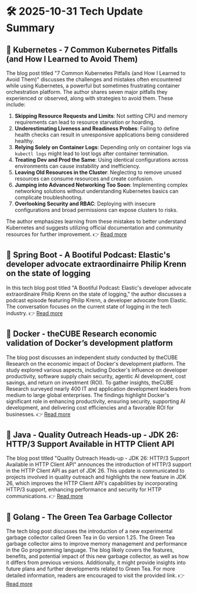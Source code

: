 # 🛠️ 2025-10-31 Tech Update Summary

## 🔹 Kubernetes - 7 Common Kubernetes Pitfalls (and How I Learned to Avoid Them)
The blog post titled "7 Common Kubernetes Pitfalls (and How I Learned to Avoid Them)" discusses the challenges and mistakes often encountered while using Kubernetes, a powerful but sometimes frustrating container orchestration platform. The author shares seven major pitfalls they experienced or observed, along with strategies to avoid them. These include:

1. **Skipping Resource Requests and Limits**: Not setting CPU and memory requirements can lead to resource starvation or hoarding.
2. **Underestimating Liveness and Readiness Probes**: Failing to define health checks can result in unresponsive applications being considered healthy.
3. **Relying Solely on Container Logs**: Depending only on container logs via `kubectl logs` might lead to lost logs after container termination.
4. **Treating Dev and Prod the Same**: Using identical configurations across environments can cause instability and inefficiency.
5. **Leaving Old Resources in the Cluster**: Neglecting to remove unused resources can consume resources and create confusion.
6. **Jumping into Advanced Networking Too Soon**: Implementing complex networking solutions without understanding Kubernetes basics can complicate troubleshooting.
7. **Overlooking Security and RBAC**: Deploying with insecure configurations and broad permissions can expose clusters to risks.

The author emphasizes learning from these mistakes to better understand Kubernetes and suggests utilizing official documentation and community resources for further improvement.
👉 [Read more](https://kubernetes.io/blog/2025/10/20/seven-kubernetes-pitfalls-and-how-to-avoid/)

## 🔹 Spring Boot - A Bootiful Podcast: Elastic's developer advocate extraordinairre Philip Krenn on the state of logging
In this tech blog post titled "A Bootiful Podcast: Elastic's developer advocate extraordinaire Philip Krenn on the state of logging," the author discusses a podcast episode featuring Philip Krenn, a developer advocate from Elastic. The conversation focuses on the current state of logging in the tech industry.
👉 [Read more](https://spring.io/blog/2025/10/30/a-bootiful-podcast-philip-krenn)

## 🔹 Docker - theCUBE Research economic validation of Docker’s development platform
The blog post discusses an independent study conducted by theCUBE Research on the economic impact of Docker's development platform. The study explored various aspects, including Docker's influence on developer productivity, software supply chain security, agentic AI development, cost savings, and return on investment (ROI). To gather insights, theCUBE Research surveyed nearly 400 IT and application development leaders from medium to large global enterprises. The findings highlight Docker's significant role in enhancing productivity, ensuring security, supporting AI development, and delivering cost efficiencies and a favorable ROI for businesses.
👉 [Read more](https://www.docker.com/blog/thecube-research-economic-validation-of-docker-development-platform/)

## 🔹 Java - Quality Outreach Heads-up - JDK 26: HTTP/3 Support Available in HTTP Client API
The blog post titled "Quality Outreach Heads-up - JDK 26: HTTP/3 Support Available in HTTP Client API" announces the introduction of HTTP/3 support in the HTTP Client API as part of JDK 26. This update is communicated to projects involved in quality outreach and highlights the new feature in JDK 26, which improves the HTTP Client API's capabilities by incorporating HTTP/3 support, enhancing performance and security for HTTP communications.
👉 [Read more](https://inside.java/2025/10/30/quality-heads-up/)

## 🔹 Golang - The Green Tea Garbage Collector
The tech blog post discusses the introduction of a new experimental garbage collector called Green Tea in Go version 1.25. The Green Tea garbage collector aims to improve memory management and performance in the Go programming language. The blog likely covers the features, benefits, and potential impact of this new garbage collector, as well as how it differs from previous versions. Additionally, it might provide insights into future plans and further developments related to Green Tea. For more detailed information, readers are encouraged to visit the provided link.
👉 [Read more](https://go.dev/blog/greenteagc)

